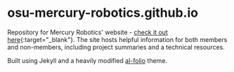 # osu-mercury-robotics.github.io

Repository for Mercury Robotics' website - [check it out here](https://www.mercuryrobots.com){:target="_blank"}. The site hosts helpful information for both members and non-members, including project summaries and a technical resources.

Built using Jekyll and a heavily modified [al-folio](https://github.com/alshedivat/al-folio) theme.

